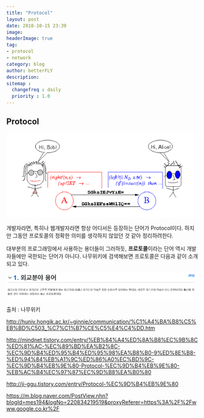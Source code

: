 ```yaml
---
title: "Protocol"
layout: post
date: 2018-10-15 23:39
image: 
headerImage: true
tag:
- protocol
- network
category: blog
author: betterFLY
description:
sitemap :
  changefreq : daily
  priority : 1.0
---
```


## Protocol

![protocol_img](/assets/images/181015/protocol_img.gif)

개발자라면, 특히나 웹개발자라면 항상 어디서든 등장하는 단어가 Protocol이다. 하지만 그동안 프로토콜의 정확한 의미를 생각하지 않았던 것 같아 정리하려한다.

대부분의 프로그래밍에서 사용하는 용더들이 그러하듯, **프로토콜**이라는 단어 역시 개발자들에만 국한되는 단어가 아니다. 나무위키에 검색해보면 프로토콜은 다음과 같이 소개되고 있다.

![protocol_means](/assets/images/181015/protocol_means.png)
<figcaption class="caption">출처 : 나무위키</figcaption>


http://huniv.hongik.ac.kr/~ginnie/communication/%C1%A4%BA%B8%C5%EB%BD%C503_%C7%C1%B7%CE%C5%E4%C4%DD.htm

http://mindnet.tistory.com/entry/%EB%84%A4%ED%8A%B8%EC%9B%8C%ED%81%AC-%EC%89%BD%EA%B2%8C-%EC%9D%B4%ED%95%B4%ED%95%98%EA%B8%B0-9%ED%8E%B8-%ED%94%84%EB%A1%9C%ED%86%A0%EC%BD%9C-%EC%9D%B4%EB%9E%80-Protocol-%EC%9D%B4%EB%9E%80-%EB%AC%B4%EC%97%87%EC%9D%B8%EA%B0%80

http://ji-ggu.tistory.com/entry/Protocol-%EC%9D%B4%EB%9E%80

https://m.blog.naver.com/PostView.nhn?blogId=mes194&logNo=220834219519&proxyReferer=https%3A%2F%2Fwww.google.co.kr%2F

